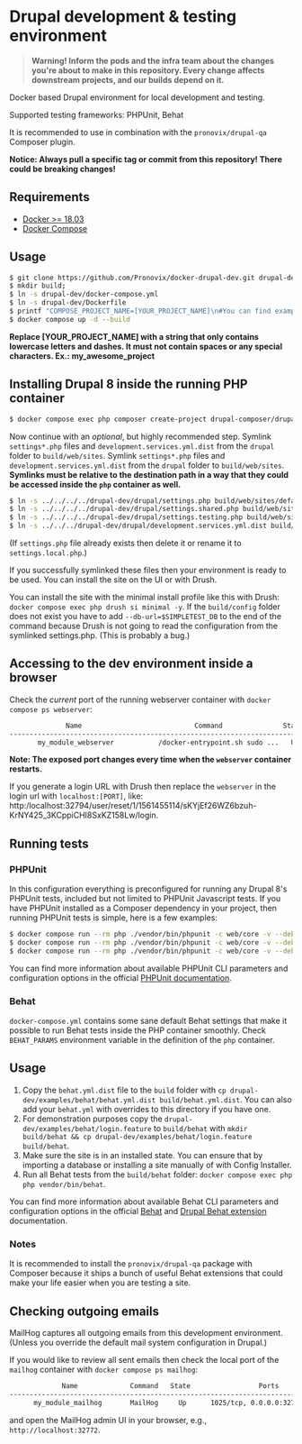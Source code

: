 # Drupal development & testing environment

> **Warning! Inform the pods and the infra team about the changes you're about to make in this repository. Every change affects downstream projects, and our builds depend on it.**

Docker based Drupal environment for local development and testing.

Supported testing frameworks: PHPUnit, Behat

It is recommended to use in combination with the `pronovix/drupal-qa` Composer plugin.

**Notice: Always pull a specific tag or commit from this repository! There could be breaking changes!**

## Requirements

- [Docker >= 18.03](https://www.docker.com/get-docker)
- [Docker Compose](https://docs.docker.com/compose/)

## Usage

```sh
$ git clone https://github.com/Pronovix/docker-drupal-dev.git drupal-dev
$ mkdir build;
$ ln -s drupal-dev/docker-compose.yml
$ ln -s drupal-dev/Dockerfile
$ printf "COMPOSE_PROJECT_NAME=[YOUR_PROJECT_NAME]\n#You can find examples for available customization in the drupal-dev/examples/.env file.\n" > .env && source .env
$ docker compose up -d --build
```

**Replace [YOUR_PROJECT_NAME] with a string that only contains lowercase letters and dashes. It must not contain spaces
or any special characters. Ex.: my_awesome_project**

## Installing Drupal 8 inside the running PHP container

```sh
$ docker compose exec php composer create-project drupal-composer/drupal-project:8.x-dev ../build -n
```

Now continue with an _optional_, but highly recommended step. Symlink `settings*.php` files and `development.services.yml.dist`
from the `drupal` folder to `build/web/sites`. Symlink `settings*.php` files and `development.services.yml.dist` from
the `drupal` folder to `build/web/sites`. **Symlinks must be relative to the destination path in a way that they could
be accessed inside the `php` container as well.**

```sh
$ ln -s ../../../../drupal-dev/drupal/settings.php build/web/sites/default/settings.php
$ ln -s ../../../../drupal-dev/drupal/settings.shared.php build/web/sites/default/settings.shared.php
$ ln -s ../../../../drupal-dev/drupal/settings.testing.php build/web/sites/default/settings.testing.php
$ ln -s ../../../drupal-dev/drupal/development.services.yml.dist build/web/sites/development.services.yml.dist
```

(If `settings.php` file already exists then delete it or rename it to `settings.local.php`.)

If you successfully symlinked these files then your environment is ready to be used. You can install the site on the UI
or with Drush.

You can install the site with the minimal install profile like this with Drush: `docker compose exec php drush si minimal -y`.
If the `build/config` folder does not exist you have to add `--db-url=$SIMPLETEST_DB` to the end of the command because
Drush is not going to read the configuration from the symlinked settings.php. (This is probably a bug.)

## Accessing to the dev environment inside a browser

Check the _current_ port of the running webserver container with `docker compose ps webserver`:

```sh
              Name                            Command               State           Ports
--------------------------------------------------------------------------------------------------
       my_module_webserver           /docker-entrypoint.sh sudo ...   Up      0.0.0.0:32794->80/tcp
```

**Note: The exposed port changes every time when the `webserver` container restarts.**

If you generate a login URL with Drush then replace the `webserver` in the login url with `localhost:[PORT]`, like: http:/localhost:32794/user/reset/1/1561455114/sKYjEf26WZ6bzuh-KrNY425_3KCppiCHI8SxKZ158Lw/login.

## Running tests

### PHPUnit

In this configuration everything is preconfigured for running any Drupal 8's PHPUnit tests, included but not limited to
PHPUnit Javascript tests. If you have PHPUnit installed as a Composer dependency in your project, then running PHPUnit
tests is simple, here is a few examples:

```sh
$ docker compose run --rm php ./vendor/bin/phpunit -c web/core -v --debug --printer '\Drupal\Tests\Listeners\HtmlOutputPrinter' web/core/modules/node # Run all tests of the node module.
$ docker compose run --rm php ./vendor/bin/phpunit -c web/core -v --debug --printer 'Drupal\Tests\Listeners\HtmlOutputPrinter' web/core/modules/node/tests/src/Functional/NodeCreationTest.php # Run one specific test from the node module.
$ docker compose run --rm php ./vendor/bin/phpunit -c web/core -v --debug --printer '\Drupal\Tests\Listeners\HtmlOutputPrinter' --testsuite kernel # Run all kernel tests.
```

You can find more information about available PHPUnit CLI parameters and configuration options in the official [PHPUnit
documentation](https://phpunit.de/manual/6.5/en).

### Behat

`docker-compose.yml` contains some sane default Behat settings that make it possible to run Behat tests
inside the PHP container smoothly. Check `BEHAT_PARAMS` environment variable in the definition of the `php` container.

## Usage

1. Copy the `behat.yml.dist` file to the `build` folder with `cp drupal-dev/examples/behat/behat.yml.dist build/behat.yml.dist`.
You can also add your `behat.yml` with overrides to this directory if you have one.
2. For demonstration purposes copy the `drupal-dev/examples/behat/login.feature` to `build/behat` with `mkdir build/behat && cp drupal-dev/examples/behat/login.feature build/behat`.
3. Make sure the site is in an installed state. You can ensure that by importing a database or installing a site
manually of with Config Installer.
4. Run all Behat tests from the `build/behat` folder: `docker compose exec php php vendor/bin/behat`.

You can find more information about available Behat CLI parameters and configuration options in the official [Behat](https://docs.behat.org)
and [Drupal Behat extension](https://behat-drupal-extension.readthedocs.io/) documentation.

### Notes

It is recommended to install the `pronovix/drupal-qa` package with Composer because it ships a bunch of useful Behat
extensions that could make your life easier when you are testing a site.

## Checking outgoing emails

MailHog captures all outgoing emails from this development environment. (Unless you override the default mail system
configuration in Drupal.)

If you would like to review all sent emails then check the local port of the `mailhog` container with `docker compose ps mailhog`:

```sh
             Name             Command   State                 Ports
----------------------------------------------------------------------------------
      my_module_mailhog       MailHog     Up      1025/tcp, 0.0.0.0:32772->8025/tcp
```

and open the MailHog admin UI in your browser, e.g., `http://localhost:32772`.
